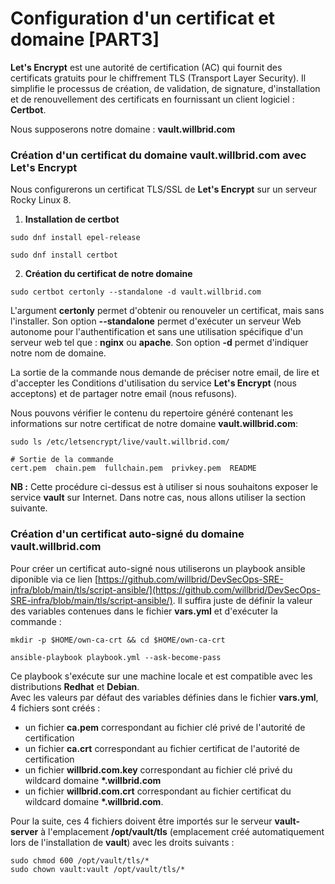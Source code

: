 # Configuration d'un certificat et domaine [PART3]

**Let's Encrypt** est une autorité de certification (AC) qui fournit des certificats gratuits pour le chiffrement TLS (Transport Layer Security). Il simplifie le processus de création, de validation, de signature, d'installation et de renouvellement des certificats en fournissant un client logiciel : **Certbot**.

Nous supposerons notre domaine : **vault.willbrid.com**

### Création d'un certificat du domaine vault.willbrid.com avec Let's Encrypt

Nous configurerons un certificat TLS/SSL de **Let's Encrypt** sur un serveur Rocky Linux 8.

1. **Installation de certbot**

```
sudo dnf install epel-release
```

```
sudo dnf install certbot
```

2. **Création du certificat de notre domaine** 

```
sudo certbot certonly --standalone -d vault.willbrid.com
```

L'argument **certonly** permet d'obtenir ou renouveler un certificat, mais sans l'installer. Son option **--standalone** permet d'exécuter un serveur Web autonome pour l'authentification et sans une utilisation spécifique d'un serveur web tel que : **nginx** ou **apache**. Son option **-d** permet d'indiquer notre nom de domaine.

La sortie de la commande nous demande de préciser notre email, de lire et d'accepter les Conditions d'utilisation du service **Let's Encrypt** (nous acceptons) et de partager notre email (nous refusons).

Nous pouvons vérifier le contenu du repertoire généré contenant les informations sur notre certificat de notre domaine **vault.willbrid.com**:

```
sudo ls /etc/letsencrypt/live/vault.willbrid.com/
```

```
# Sortie de la commande
cert.pem  chain.pem  fullchain.pem  privkey.pem  README
```

**NB :** Cette procédure ci-dessus est à utiliser si nous souhaitons exposer le service **vault** sur Internet. Dans notre cas, nous allons utiliser la section suivante.

### Création d'un certificat auto-signé du domaine vault.willbrid.com

Pour créer un certificat auto-signé nous utiliserons un playbook ansible diponible via ce lien [https://github.com/willbrid/DevSecOps-SRE-infra/blob/main/tls/script-ansible/](https://github.com/willbrid/DevSecOps-SRE-infra/blob/main/tls/script-ansible/). Il suffira juste de définir la valeur des variables contenues dans le fichier **vars.yml** et d'exécuter la commande :

```
mkdir -p $HOME/own-ca-crt && cd $HOME/own-ca-crt
```

```
ansible-playbook playbook.yml --ask-become-pass
```

Ce playbook s'exécute sur une machine locale et est compatible avec les distributions **Redhat** et **Debian**. <br> Avec les valeurs par défaut des variables définies dans le fichier **vars.yml**, 4 fichiers sont créés :
- un fichier **ca.pem** correspondant au fichier clé privé de l'autorité de certification
- un fichier **ca.crt** correspondant au fichier certificat de l'autorité de certification
- un fichier **willbrid.com.key** correspondant au fichier clé privé du wildcard domaine **\*.willbrid.com**
- un fichier **willbrid.com.crt** correspondant au fichier certificat du wildcard domaine **\*.willbrid.com**.

Pour la suite, ces 4 fichiers doivent être importés sur le serveur **vault-server** à l'emplacement **/opt/vault/tls** (emplacement créé automatiquement lors de l'installation de **vault**) avec les droits suivants :

```
sudo chmod 600 /opt/vault/tls/*
sudo chown vault:vault /opt/vault/tls/*
```